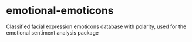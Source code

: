 emotional-emoticons
===================

Classified facial expression emoticons database with polarity, used for the emotional sentiment analysis package
